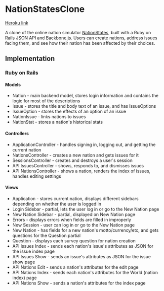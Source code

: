 # NationStatesClone

[Heroku link][heroku]

[heroku]: http://nationstatesclone.herokuapp.com/

A clone of the online nation simulator [NationStates][nationstates], built with a Ruby on Rails JSON API and Backbone.js. Users can create nations, address issues facing them, and see how their nation has been affected by their choices.

[nationstates]: http://www.nationstates.net/

## Implementation

### Ruby on Rails

#### Models
- Nation - main backend model, stores login information and contains the logic for most of the descriptions
- Issue - stores the title and body text of an issue, and has IssueOptions
- IssueOption - stores the effects of an option of an issue
- NationIssue - links nations to issues
- NationStat - stores a nation's historical stats

#### Controllers
- ApplicationController - handles signing in, logging out, and getting the current nation
- NationsController - creates a new nation and gets issues for it
- SessionsController - creates and destroys a user's session
- API IssuesController - shows, responds to, and dismisses issues
- API NationsController - shows a nation, renders the index of issues, handles editing settings

#### Views
- Application - stores current nation, displays different sidebars depending on whether the user is logged in
- Login Sidebar - partial, lets the user log in or go to the New Nation page
- New Nation Sidebar - partial, displayed on New Nation page
- Errors - displays errors when fields are filled in improperly
- New Session - user can log in or go to the New Nation page
- New Nation - has fields for a new nation's motto/currency/etc, and gets questions for the Question partial
- Question - displays each survey question for nation creation
- API Issues Index - sends each nation's issue's attributes as JSON for the issue index page
- API Issues Show - sends an issue's attributes as JSON for the issue show page
- API Nations Edit - sends a nation's attributes for the edit page
- API Nations Index - sends each nation's attributes for the World (nation index) page
- API Nations Show - sends a nation's attributes for the index page

